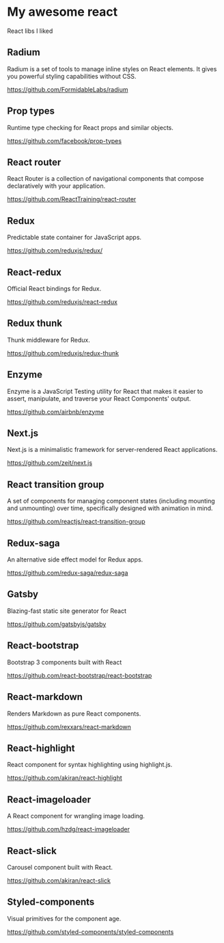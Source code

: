 # My awesome react
React libs I liked


## Radium

Radium is a set of tools to manage inline styles on React elements. It gives you powerful styling capabilities without CSS.

https://github.com/FormidableLabs/radium


## Prop types

Runtime type checking for React props and similar objects.

https://github.com/facebook/prop-types


## React router

React Router is a collection of navigational components that compose declaratively with your application. 

https://github.com/ReactTraining/react-router


## Redux

Predictable state container for JavaScript apps.

https://github.com/reduxjs/redux/


## React-redux

Official React bindings for Redux.

https://github.com/reduxjs/react-redux


## Redux thunk

Thunk middleware for Redux.

https://github.com/reduxjs/redux-thunk


## Enzyme

Enzyme is a JavaScript Testing utility for React that makes it easier to assert, manipulate, and traverse your React Components' output.

https://github.com/airbnb/enzyme


## Next.js

Next.js is a minimalistic framework for server-rendered React applications.

https://github.com/zeit/next.js


## React transition group

A set of components for managing component states (including mounting and unmounting) over time, specifically designed with animation in mind.

https://github.com/reactjs/react-transition-group


## Redux-saga

An alternative side effect model for Redux apps.

https://github.com/redux-saga/redux-saga


## Gatsby

Blazing-fast static site generator for React

https://github.com/gatsbyjs/gatsby


## React-bootstrap

Bootstrap 3 components built with React

https://github.com/react-bootstrap/react-bootstrap


## React-markdown

Renders Markdown as pure React components.

https://github.com/rexxars/react-markdown


## React-highlight

React component for syntax highlighting using highlight.js.

https://github.com/akiran/react-highlight


## React-imageloader

A React component for wrangling image loading.

https://github.com/hzdg/react-imageloader


## React-slick

Carousel component built with React.

https://github.com/akiran/react-slick


## Styled-components

Visual primitives for the component age.

https://github.com/styled-components/styled-components
